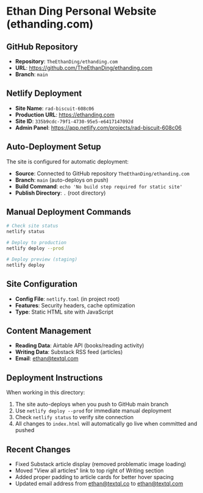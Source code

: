 # Ethan Ding Personal Website (ethanding.com)

## GitHub Repository
- **Repository**: `TheEthanDing/ethanding.com`
- **URL**: https://github.com/TheEthanDing/ethanding.com
- **Branch**: `main`

## Netlify Deployment
- **Site Name**: `rad-biscuit-608c06`
- **Production URL**: https://ethanding.com
- **Site ID**: `335b9cdc-79f1-4730-95e5-e6417147092d`
- **Admin Panel**: https://app.netlify.com/projects/rad-biscuit-608c06

## Auto-Deployment Setup
The site is configured for automatic deployment:
- **Source**: Connected to GitHub repository `TheEthanDing/ethanding.com`
- **Branch**: `main` (auto-deploys on push)
- **Build Command**: `echo 'No build step required for static site'`
- **Publish Directory**: `.` (root directory)

## Manual Deployment Commands
```bash
# Check site status
netlify status

# Deploy to production
netlify deploy --prod

# Deploy preview (staging)
netlify deploy
```

## Site Configuration
- **Config File**: `netlify.toml` (in project root)
- **Features**: Security headers, cache optimization
- **Type**: Static HTML site with JavaScript

## Content Management
- **Reading Data**: Airtable API (books/reading activity)
- **Writing Data**: Substack RSS feed (articles)
- **Email**: ethan@textql.com

## Deployment Instructions
When working in this directory:
1. The site auto-deploys when you push to GitHub main branch
2. Use `netlify deploy --prod` for immediate manual deployment
3. Check `netlify status` to verify site connection
4. All changes to `index.html` will automatically go live when committed and pushed

## Recent Changes
- Fixed Substack article display (removed problematic image loading)
- Moved "View all articles" link to top right of Writing section
- Added proper padding to article cards for better hover spacing
- Updated email address from ethan@textql.co to ethan@textql.com